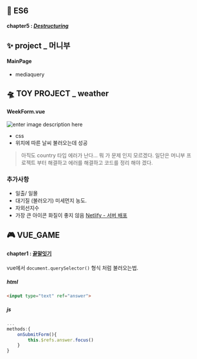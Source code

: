 ## 🎯 ES6
#### chapter5 : [*Destructuring*](https://github.com/gay0ung/JS_study/blob/master/ES6/theory/05.DESTRUCTURING.md)

## ✨ project _ 머니부 
#### MainPage
-  mediaquery

## 🛸 TOY PROJECT _ weather

 #### WeekForm.vue
  ![enter image description here](https://ifh.cc/g/01PIyT.jpg)
 
 - css 
 - 위치에 따른 날씨 불러오는데 성공

> 아직도 country 타입 에러가 난다... 뭐 가 문제 인지 모르겠다. 일단은 머니부 프로젝트 부터 해결하고 에러를 해결하고 코드를 정리 해야 겠다.

### 추가사항
- 일출/ 일몰
-  대기질 (불러오기) 미세먼지 농도.
- 자외선지수
- 가장 큰 아이콘 화질이 좋지 않음
 [Netlify - 서버 배포](https://eloquent-lumiere-dd3402.netlify.app/#/)
 
## 🎮 VUE_GAME 
#### chapter1 : [끝말잇기](https://github.com/gay0ung/vue_study/blob/master/%EC%9B%B9%EA%B2%8C%EC%9E%84%20%EB%A7%8C%EB%93%A4%EA%B8%B0/1.%EB%81%9D%EB%A7%90%EC%9E%87%EA%B8%B0/wordRelay.html)
 vue에서 `document.querySelector()` 형식 처럼 불러오는법.

##### html
```html
<input type="text" ref="answer">
```
##### js
```js
...
methods:{
	onSubmitForm(){
		this.$refs.answer.focus()
	}
}
```


